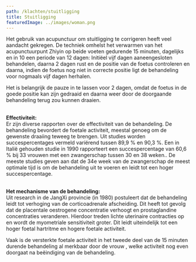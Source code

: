 ```yaml
---
path: /klachten/stuitligging
title: Stuitligging
featuredImage: ../images/woman.png
---
```


Het gebruik van acupunctuur om stuitligging te corrigeren heeft veel aandacht gekregen. De techniek omhelst het verwarmen van het acupunctuurpunt Zhiyin op beide voeten gedurende 15 minuten, dagelijks en in 10 een periode van 12 dagen: 
Initiëel vijf dagen aaneengesloten behandelen, daarna 2 dagen rust en de positie van de foetus controleren en daarna, indien de foetus nog niet in correcte positie ligt de behandeling voor nogmaals vijf dagen herhalen.

Het is belangrijk de pauze in te lassen voor 2 dagen, omdat de foetus in de goede positie kan zijn gedraaid en daarna weer door de doorgaande behandeling terug zou kunnen draaien.
<br/><br/>

**Effectiviteit:**  
Er zijn diverse rapporten over de effectiviteit van de behandeling. De behandeling bevordert de foetale activiteit, meestal genoeg om de gewenste draaiing teweeg te brengen. Uit studies worden succespercentages vermeld variërend tussen 89,9 % en 90,3 %. Een in Italië gehouden studie in 1990 rapporteert een succespercentage van 60,6 % bij 33 vrouwen met een zwangerschap tussen 30 en 38 weken.. De meeste studies geven aan dat de 34e week van de zwangerschap de meest optimale tijd is om de behandeling uit te voeren en leidt tot een hoger succespercentage.
<br/><br/>

**Het mechanisme van de behandeling:**  
Uit research  in de JangXi provincie (in 1980) postuleert dat de behandeling leidt tot verhoging van de corticoadrenale afscheiding. Dit heeft tot gevolg dat de placentale oestrogene concentratie verhoogt en prostaglandine concentraties veranderen. Hierdoor treden lichte uterinaire contracties op en wordt de myometriale sensitiviteit groter. Dit leidt uiteindelijk tot een hoger foetal hartritme en hogere foetale activiteit.

Vaak is de versterkte foetale activiteit in het tweede deel van de 15 minuten durende behandeling al merkbaar door de vrouw , welke activiteit nog even doorgaat na beëindiging van de behandeling.



